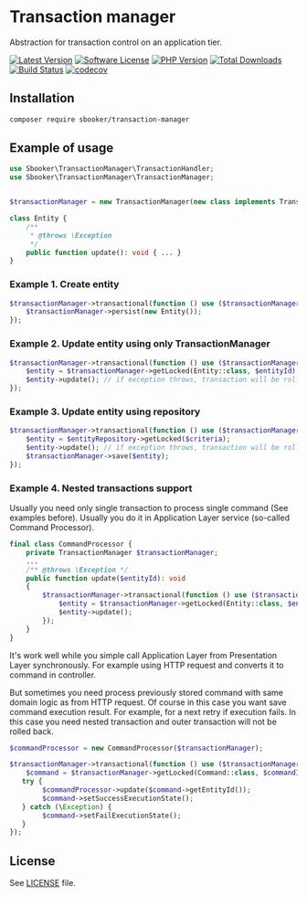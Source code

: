 # Transaction manager

Abstraction for transaction control on an application tier.

[![Latest Version][badge-release]][release]
[![Software License][badge-license]][license]
[![PHP Version][badge-php]][php]
[![Total Downloads][badge-downloads]][downloads]
[![Build Status](https://travis-ci.org/sbooker/transaction-manager.svg?branch=2.x.x)](https://travis-ci.org/sbooker/transaction-manager)
[![codecov](https://codecov.io/gh/sbooker/transaction-manager/branch/2.x.x/graph/badge.svg?token=3uCI9t0M2Q)](https://codecov.io/gh/sbooker/transaction-manager)

## Installation

```bash
composer require sbooker/transaction-manager
```

## Example of usage
```php
use Sbooker\TransactionManager\TransactionHandler;
use Sbooker\TransactionManager\TransactionManager;


$transactionManager = new TransactionManager(new class implements TransactionHandler { ... });

class Entity {
    /**
     * @throws \Exception 
     */  
    public function update(): void { ... }
}
```
### Example 1. Create entity
```php
$transactionManager->transactional(function () use ($transactionManager) {
    $transactionManager->persist(new Entity());
});
```
### Example 2. Update entity using only TransactionManager
```php
$transactionManager->transactional(function () use ($transactionManager, $entityId) {
    $entity = $transactionManager->getLocked(Entity::class, $entityId);
    $entity->update(); // if exception throws, transaction will be rolled back
});
```
### Example 3. Update entity using repository
```php
$transactionManager->transactional(function () use ($transactionManager, $entityRepository, $criteria) {
    $entity = $entityRepository->getLocked($criteria);
    $entity->update(); // if exception throws, transaction will be rolled back
    $transactionManager->save($entity);
});
```
### Example 4. Nested transactions support

Usually you need only single transaction to process single command (See examples before).
Usually you do it in Application Layer service (so-called Command Processor).
```php
final class CommandProcessor {
    private TransactionManager $transactionManager;
    ...
    /** @throws \Exception */
    public function update($entityId): void
    {
        $transactionManager->transactional(function () use ($transactionManager, $entityId) {
            $entity = $transactionManager->getLocked(Entity::class, $entityId);
            $entity->update(); 
        });
    }
}
``` 
It's work well while you simple call Application Layer from Presentation Layer synchronously. 
For example using HTTP request and converts it to command in controller. 

But sometimes you need process previously stored command with same domain logic as from HTTP request. 
Of course in this case you want save command execution result. For example, for a next retry if execution fails.
In this case you need nested transaction and outer transaction will not be rolled back.
```php
$commandProcessor = new CommandProcessor($transactionManager);

$transactionManager->transactional(function () use ($transactionManager, $commandId, $commandProcessor) {
    $command = $transactionManager->getLocked(Command::class, $commandId);
   try {
        $commandProcessor->update($command->getEntityId());
        $command->setSuccessExecutionState();
   } catch (\Exception) {
        $command->setFailExecutionState(); 
   }
});
```
 

## License
See [LICENSE][license] file.

[badge-release]: https://img.shields.io/packagist/v/sbooker/transaction-manager.svg?style=flat-square
[badge-license]: https://img.shields.io/badge/license-MIT-brightgreen.svg?style=flat-square
[badge-php]: https://img.shields.io/packagist/php-v/sbooker/transaction-manager.svg?style=flat-square
[badge-downloads]: https://img.shields.io/packagist/dt/sbooker/transaction-manager.svg?style=flat-square

[release]: https://img.shields.io/packagist/v/sbooker/transaction-manager
[license]: https://github.com/sbooker/transaction-manager/blob/master/LICENSE
[php]: https://php.net
[downloads]: https://packagist.org/packages/sbooker/transaction-manager